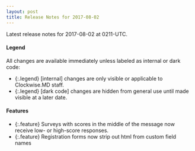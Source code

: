 ```yaml
---
layout: post
title: Release Notes for 2017-08-02
---
```


Latest release notes for 2017-08-02 at 0211-UTC.

<div class='legend' markdown='1'>

#### Legend

All changes are available immediately unless labeled as internal or dark code:

- {:.legend} [internal] changes are only visible or applicable to Clockwise.MD staff.
- {:.legend} [dark code] changes are hidden from general use until made visible at a later date.

</div>

<div class='features' markdown='1'>

#### Features

- {:.feature} Surveys with scores in the middle of the message now receive low- or high-score responses.
- {:.feature} Registration forms now strip out html from custom field names

</div>

